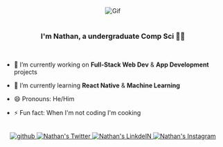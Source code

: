 <div align="center">
    <img alt="Gif" src="https://media.giphy.com/media/yZJe5xhaKwXQ3ZJflj/giphy.gif" />
</div>

<br/>

### <div align="center">I'm Nathan, a undergraduate Comp Sci 👨‍💻</div>  
  
<br/>

- 🔭 I’m currently working on **Full-Stack Web Dev** & **App Development** projects

- 🌱 I’m currently learning **React Native** & **Machine Learning** 

- 😄 Pronouns: He/Him

- ⚡ Fun fact: When I'm not coding I'm cooking
  
<br/>  

<div align="center">
    <a href="https://github.com/nathan-edwards" target="_blank">
        <img src=https://img.shields.io/badge/github-%2324292e.svg?&style=for-the-badge&logo=github&logoColor=white alt=github style="margin-bottom: 5px;" />
    </a>
    <a href="https://twitter.com/thatnathan_guy" target="_blank">
        <img alt="Nathan's Twitter" src="https://img.shields.io/badge/twitter-%2300acee.svg?&style=for-the-badge&logo=twitter&logoColor=white"  />
    </a>
    <a href="https://www.linkedin.com/in/nathanedwards256/" target="_blank">
        <img alt="Nathan's LinkdeIN" src="https://img.shields.io/badge/linkedin%20-%230077B5.svg?&style=for-the-badge&logo=linkedin&logoColor=white" />
    </a>
    <a href="https://instagram.com/thatnathan_guy" target="_blank">
        <img alt="Nathan's Instagram" src=https://img.shields.io/badge/instagram-%23000000.svg?&style=for-the-badge&logo=instagram&logoColor=white" />
    </a>
</div>
